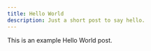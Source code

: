 ```yaml
---
title: Hello World
description: Just a short post to say hello.
---
```


This is an example Hello World post.
